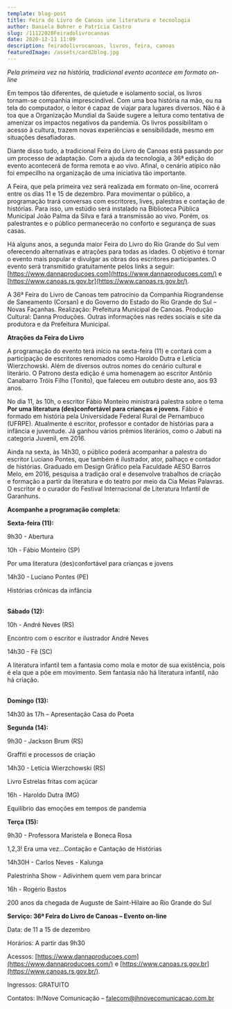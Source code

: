 ```yaml
---
template: blog-post
title: Feira do Livro de Canoas une literatura e tecnologia
author: Daniela Bohrer e Patrícia Castro
slug: /11122020Feiradolivrocanoas
date: 2020-12-11 11:09
description: feiradolivrocanoas, livros, feira, canoas
featuredImage: /assets/card2blog.jpg
---
```

*Pela primeira vez na história, tradicional evento acontece em formato on-line*

Em tempos tão diferentes, de quietude e isolamento social, os livros tornam-se companhia imprescindível. Com uma boa história na mão, ou na tela do computador, o leitor é capaz de viajar para lugares diversos. Não é à toa que a Organização Mundial da Saúde sugere a leitura como tentativa de amenizar os impactos negativos da pandemia. Os livros possibilitam o acesso à cultura, trazem novas experiências e sensibilidade, mesmo em situações desafiadoras.

Diante disso tudo, a tradicional Feira do Livro de Canoas está passando por um processo de adaptação. Com a ajuda da tecnologia, a 36ª edição do evento acontecerá de forma remota e ao vivo. Afinal, o cenário atípico não foi empecilho na organização de uma iniciativa tão importante.

A Feira, que pela primeira vez será realizada em formato on-line, ocorrerá entre os dias 11 e 15 de dezembro. Para movimentar o público, a programação trará conversas com escritores, lives, palestras e contação de histórias. Para isso, um estúdio será instalado na Biblioteca Pública Municipal João Palma da Silva e fará a transmissão ao vivo. Porém, os palestrantes e o público permanecerão no conforto e segurança de suas casas.

Há alguns anos, a segunda maior Feira do Livro do Rio Grande do Sul vem oferecendo alternativas e atrações para todas as idades. O objetivo é tornar o evento mais popular e divulgar as obras dos escritores participantes. O evento será transmitido gratuitamente pelos links a seguir: [https://www.dannaproducoes.com](https://www.dannaproducoes.com/) e [https://www.canoas.rs.gov.br](https://www.canoas.rs.gov.br/).

A 36ª Feira do Livro de Canoas tem patrocínio da Companhia Riograndense de Saneamento (Corsan) e do Governo do Estado do Rio Grande do Sul – Novas Façanhas. Realização: Prefeitura Municipal de Canoas. Produção Cultural: Danna Produções. Outras informações nas redes sociais e site da produtora e da Prefeitura Municipal.

**Atrações da Feira do Livro**

A programação do evento terá início na sexta-feira (11) e contará com a participação de escritores renomados como Haroldo Dutra e Letícia Wierzchowski. Além de diversos outros nomes do cenário cultural e literário. O Patrono desta edição é uma homenagem ao escritor Antônio Canabarro Tróis Filho (Tonito), que faleceu em outubro deste ano, aos 93 anos.

No dia 11, às 10h, o escritor Fábio Monteiro ministrará palestra sobre o tema **Por uma literatura (des)confortável para crianças e jovens**. Fábio é formado em história pela Universidade Federal Rural de Pernambuco (UFRPE). Atualmente é escritor, professor e contador de histórias para a infância e juventude. Já ganhou vários prêmios literários, como o Jabuti na categoria Juvenil, em 2016.

Ainda na sexta, às 14h30, o público poderá acompanhar a palestra do escritor Luciano Pontes, que também é ilustrador, ator, palhaço e contador de histórias. Graduado em Design Gráfico pela Faculdade AESO Barros Melo, em 2016, pesquisa a tradição oral e desenvolve trabalhos de criação e formação a partir da literatura e do teatro por meio da Cia Meias Palavras. O escritor é o curador do Festival Internacional de Literatura Infantil de Garanhuns.

**Acompanhe a programação completa:**

**Sexta-feira (11):**

9h30 - Abertura

10h - Fábio Monteiro (SP)

Por uma literatura (des)confortável para crianças e jovens

14h30 - Luciano Pontes (PE)

Histórias crônicas da infância

\
**Sábado (12):**

10h - André Neves (RS)

Encontro com o escritor e ilustrador André Neves

14h30 - Fê (SC)

A literatura infantil tem a fantasia como mola e motor de sua existência, pois é ela que a põe em movimento. Sem fantasia não há literatura infantil, não há criação.

\
**Domingo (13):**

14h30 às 17h – Apresentação Casa do Poeta

**Segunda (14):**

9h30 - Jackson Brum (RS)

Graffiti e processos de criação

14h30 - Letícia Wierzchowski (RS)

Livro Estrelas fritas com açúcar

16h - Haroldo Dutra (MG)

Equilíbrio das emoções em tempos de pandemia

**Terça (15):**

9h30 - Professora Maristela e Boneca Rosa

1,2,3! Era uma vez...Contação e Cantação de Histórias

14h30H - Carlos Neves - Kalunga

Palestrinha Show - Adivinhem quem vem para brincar

16h - Rogério Bastos

200 anos da chegada de Auguste de Saint-Hilaire ao Rio Grande do Sul

**Serviço: 36ª Feira do Livro de Canoas – Evento on-line**

Data: de 11 a 15 de dezembro

Horários: A partir das 9h30

Acessos: [https://www.dannaproducoes.com](https://www.dannaproducoes.com/) e [https://www.canoas.rs.gov.br](https://www.canoas.rs.gov.br/).

Ingressos: GRATUITO

Contatos: Ih!Nove Comunicação – [falecom@ihnovecomunicacao.com.br](https://webmail-seguro.com.br/#NOP)